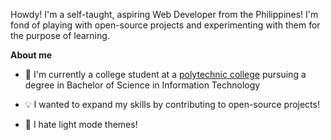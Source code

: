 Howdy! I'm a self-taught, aspiring Web Developer from the Philippines! I'm fond of playing with open-source projects and experimenting with them for the purpose of learning.

**About me**
- 💬 I'm currently a college student at a [polytechnic college](https://btech.edu.ph) pursuing a degree in Bachelor of Science in Information Technology

- 💡 I wanted to expand my skills by contributing to open-source projects!

- 👀 I hate light mode themes!
